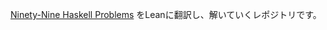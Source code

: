 [Ninety-Nine Haskell Problems](https://wiki.haskell.org/H-99:_Ninety-Nine_Haskell_Problems) をLeanに翻訳し、解いていくレポジトリです。
